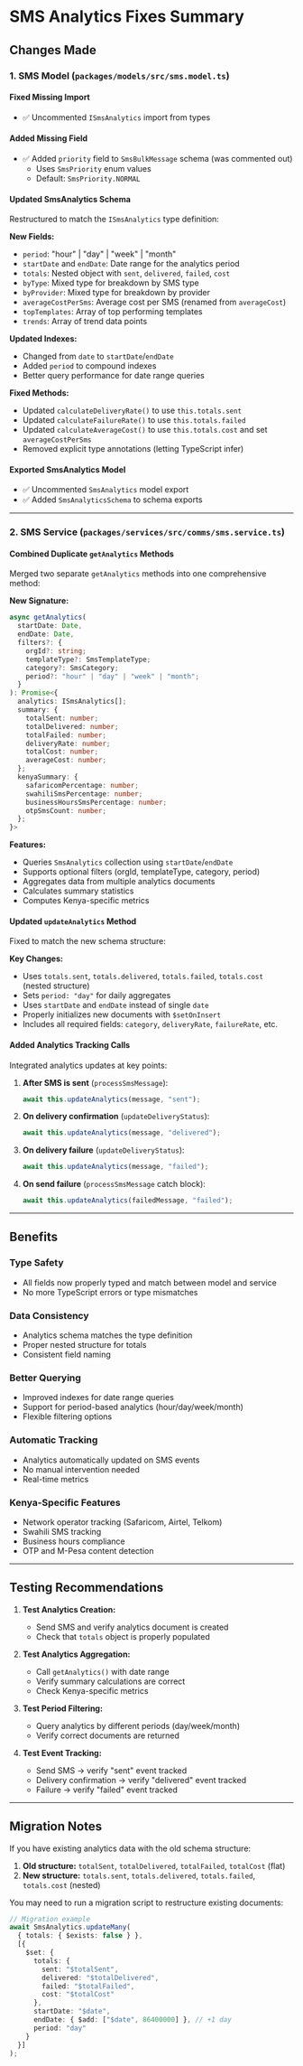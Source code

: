# SMS Analytics Fixes Summary

## Changes Made

### 1. SMS Model (`packages/models/src/sms.model.ts`)

#### Fixed Missing Import
- ✅ Uncommented `ISmsAnalytics` import from types

#### Added Missing Field
- ✅ Added `priority` field to `SmsBulkMessage` schema (was commented out)
  - Uses `SmsPriority` enum values
  - Default: `SmsPriority.NORMAL`

#### Updated SmsAnalytics Schema
Restructured to match the `ISmsAnalytics` type definition:

**New Fields:**
- `period`: "hour" | "day" | "week" | "month"
- `startDate` and `endDate`: Date range for the analytics period
- `totals`: Nested object with `sent`, `delivered`, `failed`, `cost`
- `byType`: Mixed type for breakdown by SMS type
- `byProvider`: Mixed type for breakdown by provider
- `averageCostPerSms`: Average cost per SMS (renamed from `averageCost`)
- `topTemplates`: Array of top performing templates
- `trends`: Array of trend data points

**Updated Indexes:**
- Changed from `date` to `startDate`/`endDate`
- Added `period` to compound indexes
- Better query performance for date range queries

**Fixed Methods:**
- Updated `calculateDeliveryRate()` to use `this.totals.sent`
- Updated `calculateFailureRate()` to use `this.totals.failed`
- Updated `calculateAverageCost()` to use `this.totals.cost` and set `averageCostPerSms`
- Removed explicit type annotations (letting TypeScript infer)

#### Exported SmsAnalytics Model
- ✅ Uncommented `SmsAnalytics` model export
- ✅ Added `SmsAnalyticsSchema` to schema exports

---

### 2. SMS Service (`packages/services/src/comms/sms.service.ts`)

#### Combined Duplicate `getAnalytics` Methods
Merged two separate `getAnalytics` methods into one comprehensive method:

**New Signature:**
```typescript
async getAnalytics(
  startDate: Date,
  endDate: Date,
  filters?: {
    orgId?: string;
    templateType?: SmsTemplateType;
    category?: SmsCategory;
    period?: "hour" | "day" | "week" | "month";
  }
): Promise<{
  analytics: ISmsAnalytics[];
  summary: {
    totalSent: number;
    totalDelivered: number;
    totalFailed: number;
    deliveryRate: number;
    totalCost: number;
    averageCost: number;
  };
  kenyaSummary: {
    safaricomPercentage: number;
    swahiliSmsPercentage: number;
    businessHoursSmsPercentage: number;
    otpSmsCount: number;
  };
}>
```

**Features:**
- Queries `SmsAnalytics` collection using `startDate`/`endDate`
- Supports optional filters (orgId, templateType, category, period)
- Aggregates data from multiple analytics documents
- Calculates summary statistics
- Computes Kenya-specific metrics

#### Updated `updateAnalytics` Method
Fixed to match the new schema structure:

**Key Changes:**
- Uses `totals.sent`, `totals.delivered`, `totals.failed`, `totals.cost` (nested structure)
- Sets `period: "day"` for daily aggregates
- Uses `startDate` and `endDate` instead of single `date`
- Properly initializes new documents with `$setOnInsert`
- Includes all required fields: `category`, `deliveryRate`, `failureRate`, etc.

#### Added Analytics Tracking Calls
Integrated analytics updates at key points:

1. **After SMS is sent** (`processSmsMessage`):
   ```typescript
   await this.updateAnalytics(message, "sent");
   ```

2. **On delivery confirmation** (`updateDeliveryStatus`):
   ```typescript
   await this.updateAnalytics(message, "delivered");
   ```

3. **On delivery failure** (`updateDeliveryStatus`):
   ```typescript
   await this.updateAnalytics(message, "failed");
   ```

4. **On send failure** (`processSmsMessage` catch block):
   ```typescript
   await this.updateAnalytics(failedMessage, "failed");
   ```

---

## Benefits

### Type Safety
- All fields now properly typed and match between model and service
- No more TypeScript errors or type mismatches

### Data Consistency
- Analytics schema matches the type definition
- Proper nested structure for totals
- Consistent field naming

### Better Querying
- Improved indexes for date range queries
- Support for period-based analytics (hour/day/week/month)
- Flexible filtering options

### Automatic Tracking
- Analytics automatically updated on SMS events
- No manual intervention needed
- Real-time metrics

### Kenya-Specific Features
- Network operator tracking (Safaricom, Airtel, Telkom)
- Swahili SMS tracking
- Business hours compliance
- OTP and M-Pesa content detection

---

## Testing Recommendations

1. **Test Analytics Creation:**
   - Send SMS and verify analytics document is created
   - Check that `totals` object is properly populated

2. **Test Analytics Aggregation:**
   - Call `getAnalytics()` with date range
   - Verify summary calculations are correct
   - Check Kenya-specific metrics

3. **Test Period Filtering:**
   - Query analytics by different periods (day/week/month)
   - Verify correct documents are returned

4. **Test Event Tracking:**
   - Send SMS → verify "sent" event tracked
   - Delivery confirmation → verify "delivered" event tracked
   - Failure → verify "failed" event tracked

---

## Migration Notes

If you have existing analytics data with the old schema structure:

1. **Old structure:** `totalSent`, `totalDelivered`, `totalFailed`, `totalCost` (flat)
2. **New structure:** `totals.sent`, `totals.delivered`, `totals.failed`, `totals.cost` (nested)

You may need to run a migration script to restructure existing documents:

```typescript
// Migration example
await SmsAnalytics.updateMany(
  { totals: { $exists: false } },
  [{
    $set: {
      totals: {
        sent: "$totalSent",
        delivered: "$totalDelivered",
        failed: "$totalFailed",
        cost: "$totalCost"
      },
      startDate: "$date",
      endDate: { $add: ["$date", 86400000] }, // +1 day
      period: "day"
    }
  }]
);
```
